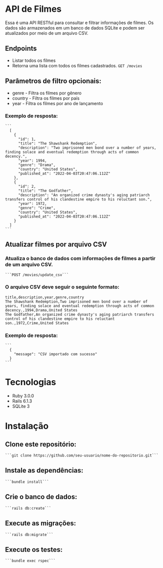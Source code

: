 # API de Filmes

  Essa é uma API RESTful para consultar e filtrar informações de filmes. Os dados são armazenados em um banco de dados SQLite e podem ser atualizados por meio de um arquivo CSV.

## Endpoints

  * Listar todos os filmes
  * Retorna uma lista com todos os filmes cadastrados.
    ```GET /movies```

## Parâmetros de filtro opcionais:

  * genre - Filtra os filmes por gênero
  * country - Filtra os filmes por país
  * year - Filtra os filmes por ano de lançamento

  ### Exemplo de resposta:

    ```
      [
        {
          "id": 1,
          "title": "The Shawshank Redemption",
          "description": "Two imprisoned men bond over a number of years, finding solace and eventual redemption through acts of common decency.",
          "year": 1994,
          "genre": "Drama",
          "country": "United States",
          "published_at": "2022-04-03T20:47:06.112Z"
        },
        {
          "id": 2,
          "title": "The Godfather",
          "description": "An organized crime dynasty's aging patriarch transfers control of his clandestine empire to his reluctant son.",
          "year": 1972,
          "genre": "Crime",
          "country": "United States",
          "published_at": "2022-04-03T20:47:06.112Z"
        }
      ]
    ```

## Atualizar filmes por arquivo CSV

  ### Atualiza o banco de dados com informações de filmes a partir de um arquivo CSV.

    ```POST /movies/update_csv```

  ### O arquivo CSV deve seguir o seguinte formato:

    title,description,year,genre,country
    The Shawshank Redemption,Two imprisoned men bond over a number of years, finding solace and eventual redemption through acts of common decency.,1994,Drama,United States
    The Godfather,An organized crime dynasty's aging patriarch transfers control of his clandestine empire to his reluctant son.,1972,Crime,United States

  ### Exemplo de resposta:

    ```
      {
        "message": "CSV importado com sucesso"
      }
    ```

# Tecnologias
  * Ruby 3.0.0
  * Rails 6.1.3
  * SQLite 3

# Instalação

  ## Clone este repositório:

    ```git clone https://github.com/seu-usuario/nome-do-repositorio.git```

  ## Instale as dependências:

    ```bundle install```

  ## Crie o banco de dados:

    ```rails db:create```

  ## Execute as migrações:

    ```rails db:migrate```

  ## Execute os testes:

    ```bundle exec rspec```
